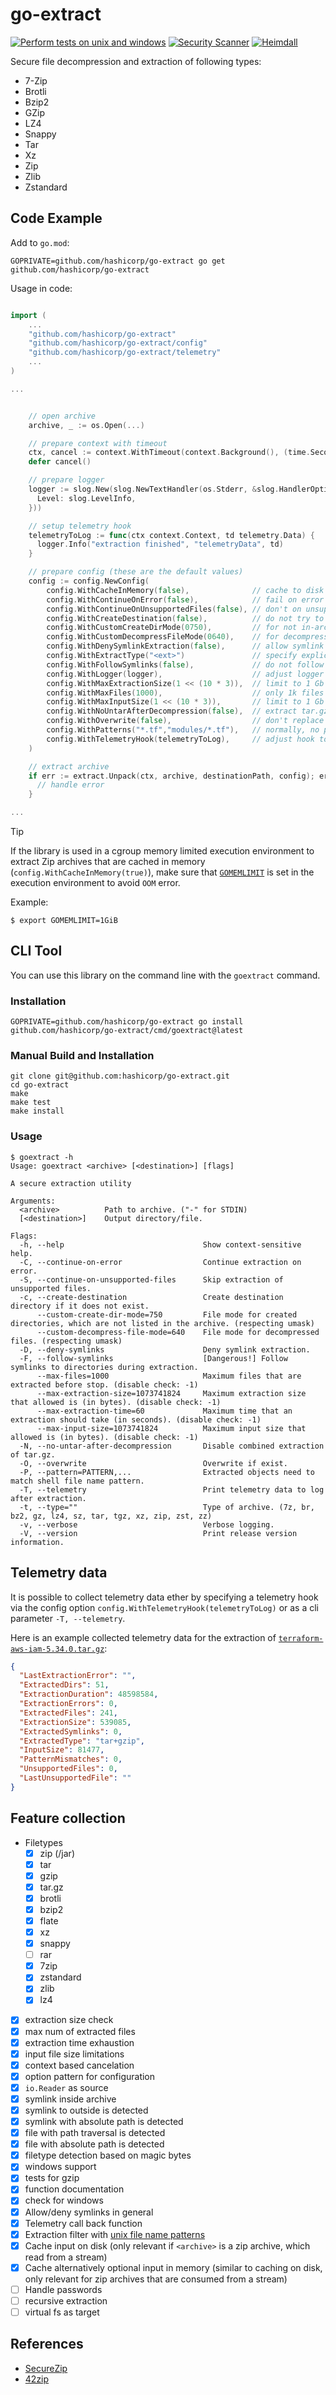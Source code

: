 # go-extract

[![Perform tests on unix and windows](https://github.com/hashicorp/go-extract/actions/workflows/testing.yml/badge.svg)](https://github.com/hashicorp/go-extract/actions/workflows/testing.yml) [![Security Scanner](https://github.com/hashicorp/go-extract/actions/workflows/secscan.yml/badge.svg)](https://github.com/hashicorp/go-extract/actions/workflows/secscan.yml) [![Heimdall](https://heimdall.hashicorp.services/api/v1/assets/go-extract/badge.svg?key=ad16a37b0882cb2e792c11a031b139227b23eabe137ddf2b19d10028bcdb79a8)](https://heimdall.hashicorp.services/site/assets/go-extract)

Secure file decompression and extraction of following types:

- 7-Zip
- Brotli
- Bzip2
- GZip
- LZ4
- Snappy
- Tar
- Xz
- Zip
- Zlib
- Zstandard

## Code Example

Add to `go.mod`:

```cli
GOPRIVATE=github.com/hashicorp/go-extract go get github.com/hashicorp/go-extract
```

Usage in code:

```go

import (
    ...
    "github.com/hashicorp/go-extract"
    "github.com/hashicorp/go-extract/config"
    "github.com/hashicorp/go-extract/telemetry"
    ...
)

...


    // open archive
    archive, _ := os.Open(...)

    // prepare context with timeout
    ctx, cancel := context.WithTimeout(context.Background(), (time.Second * time.Duration(MaxExtractionTime)))
    defer cancel()

    // prepare logger
    logger := slog.New(slog.NewTextHandler(os.Stderr, &slog.HandlerOptions{
      Level: slog.LevelInfo,
    }))

    // setup telemetry hook
    telemetryToLog := func(ctx context.Context, td telemetry.Data) {
      logger.Info("extraction finished", "telemetryData", td)
    }

    // prepare config (these are the default values)
    config := config.NewConfig(
        config.WithCacheInMemory(false),              // cache to disk if input is a zip in a stream
        config.WithContinueOnError(false),            // fail on error
        config.WithContinueOnUnsupportedFiles(false), // don't on unsupported files
        config.WithCreateDestination(false),          // do not try to create specified destination
        config.WithCustomCreateDirMode(0750),         // for not in-archive listed folders (respecting umask), default: drwxr-x--- 
        config.WithCustomDecompressFileMode(0640),    // for decompressed files (respecting umask), default: -rw-r----- 
        config.WithDenySymlinkExtraction(false),      // allow symlink creation
        config.WithExtractType("<ext>")               // specify explicitly a file extension to determine extractor
        config.WithFollowSymlinks(false),             // do not follow symlinks during creation
        config.WithLogger(logger),                    // adjust logger (default: io.Discard)
        config.WithMaxExtractionSize(1 << (10 * 3)),  // limit to 1 Gb (disable check: -1)
        config.WithMaxFiles(1000),                    // only 1k files maximum (disable check: -1)
        config.WithMaxInputSize(1 << (10 * 3)),       // limit to 1 Gb (disable check: -1)
        config.WithNoUntarAfterDecompression(false),  // extract tar.gz combined
        config.WithOverwrite(false),                  // don't replace existing files
        config.WithPatterns("*.tf","modules/*.tf"),   // normally, no patterns predefined
        config.WithTelemetryHook(telemetryToLog),     // adjust hook to receive telemetry from extraction
    )

    // extract archive
    if err := extract.Unpack(ctx, archive, destinationPath, config); err != nil {
      // handle error
    }

...

```

> [!TIP]
> If the library is used in a cgroup memory limited execution environment to extract Zip archives that are cached in memory (`config.WithCacheInMemory(true)`), make sure that [`GOMEMLIMIT`](https://pkg.go.dev/runtime) is set in the execution environment to avoid `OOM` error.
>
> Example:
>
> ```shell
> $ export GOMEMLIMIT=1GiB
> ```

## CLI Tool

You can use this library on the command line with the `goextract` command.

### Installation

```cli
GOPRIVATE=github.com/hashicorp/go-extract go install github.com/hashicorp/go-extract/cmd/goextract@latest
```

### Manual Build and Installation

```cli
git clone git@github.com:hashicorp/go-extract.git
cd go-extract
make
make test
make install
```

### Usage

```cli
$ goextract -h
Usage: goextract <archive> [<destination>] [flags]

A secure extraction utility

Arguments:
  <archive>          Path to archive. ("-" for STDIN)
  [<destination>]    Output directory/file.

Flags:
  -h, --help                               Show context-sensitive help.
  -C, --continue-on-error                  Continue extraction on error.
  -S, --continue-on-unsupported-files      Skip extraction of unsupported files.
  -c, --create-destination                 Create destination directory if it does not exist.
      --custom-create-dir-mode=750         File mode for created directories, which are not listed in the archive. (respecting umask)
      --custom-decompress-file-mode=640    File mode for decompressed files. (respecting umask)
  -D, --deny-symlinks                      Deny symlink extraction.
  -F, --follow-symlinks                    [Dangerous!] Follow symlinks to directories during extraction.
      --max-files=1000                     Maximum files that are extracted before stop. (disable check: -1)
      --max-extraction-size=1073741824     Maximum extraction size that allowed is (in bytes). (disable check: -1)
      --max-extraction-time=60             Maximum time that an extraction should take (in seconds). (disable check: -1)
      --max-input-size=1073741824          Maximum input size that allowed is (in bytes). (disable check: -1)
  -N, --no-untar-after-decompression       Disable combined extraction of tar.gz.
  -O, --overwrite                          Overwrite if exist.
  -P, --pattern=PATTERN,...                Extracted objects need to match shell file name pattern.
  -T, --telemetry                          Print telemetry data to log after extraction.
  -t, --type=""                            Type of archive. (7z, br, bz2, gz, lz4, sz, tar, tgz, xz, zip, zst, zz)
  -v, --verbose                            Verbose logging.
  -V, --version                            Print release version information.
```

## Telemetry data

It is possible to collect telemetry data ether by specifying a telemetry hook via the config option `config.WithTelemetryHook(telemetryToLog)` or as a cli parameter `-T, --telemetry`.

Here is an example collected telemetry data for the extraction of [`terraform-aws-iam-5.34.0.tar.gz`](https://github.com/terraform-aws-modules/terraform-aws-iam/releases/tag/v5.34.0):

```json
{
  "LastExtractionError": "",
  "ExtractedDirs": 51,
  "ExtractionDuration": 48598584,
  "ExtractionErrors": 0,
  "ExtractedFiles": 241,
  "ExtractionSize": 539085,
  "ExtractedSymlinks": 0,
  "ExtractedType": "tar+gzip",
  "InputSize": 81477,
  "PatternMismatches": 0,
  "UnsupportedFiles": 0,
  "LastUnsupportedFile": ""
}
```

## Feature collection

- Filetypes
  - [x] zip (/jar)
  - [x] tar
  - [x] gzip
  - [x] tar.gz
  - [x] brotli
  - [x] bzip2
  - [x] flate
  - [x] xz
  - [x] snappy
  - [ ] rar
  - [x] 7zip
  - [x] zstandard
  - [x] zlib
  - [x] lz4
- [x] extraction size check
- [x] max num of extracted files
- [x] extraction time exhaustion
- [x] input file size limitations
- [x] context based cancelation
- [x] option pattern for configuration
- [x] `io.Reader` as source
- [x] symlink inside archive
- [x] symlink to outside is detected
- [x] symlink with absolute path is detected
- [x] file with path traversal is detected
- [x] file with absolute path is detected
- [x] filetype detection based on magic bytes
- [x] windows support
- [x] tests for gzip
- [x] function documentation
- [x] check for windows
- [x] Allow/deny symlinks in general
- [x] Telemetry call back function
- [x] Extraction filter with [unix file name patterns](https://pkg.go.dev/path/filepath#Match)
- [x] Cache input on disk (only relevant if `<archive>` is a zip archive, which read from a stream)
- [x] Cache alternatively optional input in memory (similar to caching on disk, only relevant for zip archives that are consumed from a stream)
- [ ] Handle passwords
- [ ] recursive extraction
- [ ] virtual fs as target

## References

- [SecureZip](https://pypi.org/project/SecureZip/)
- [42zip](https://www.unforgettable.dk/)
